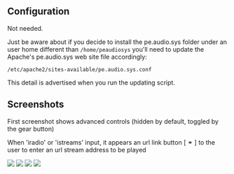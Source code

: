 ## Configuration

Not needed.

Just be aware about if you decide to install the pe.audio.sys folder under an user home
different than `/home/peaudiosys` you'll need to update the Apache's pe.audio.sys web site file accordingly:

    /etc/apache2/sites-available/pe.audio.sys.conf

This detail is advertised when you run the updating script.

## Screenshots
First screenshot shows advanced controls (hidden by default, toggled by the gear button)

When 'iradio' or 'istreams' input, it appears an url link button [ &#9901; ] to the user to enter an url stream address to be played

![](https://github.com/Rsantct/pre.di.c/blob/master/pre.di.c/clients/www/images/control%20web%20v1.1a.jpg)
![](https://github.com/Rsantct/pre.di.c/blob/master/pre.di.c/clients/www/images/control%20web%20v1.1b.jpg)
![](https://github.com/Rsantct/pre.di.c/blob/master/pre.di.c/clients/www/images/control%20web%20v1.1c.jpg)
![](https://github.com/Rsantct/pre.di.c/blob/master/pre.di.c/clients/www/images/control%20web%20v1.1d.jpg)
